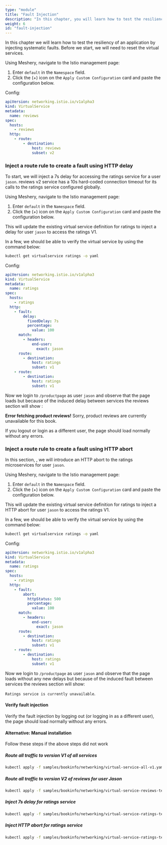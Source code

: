 ```yaml
---
type: "module"
title: "Fault Injection"
description: "In this chapter, you will learn how to test the resiliency of an application by injecting systematic faults using Istio's fault injection capabilities."
weight: 6
id: "fault-injection"
---
```




In this chapter we will learn how to test the resiliency of an application by injecting systematic faults.
Before we start, we will need to reset the virtual services.

Using Meshery, navigate to the Istio management page:

1. Enter `default` in the `Namespace` field.
2. Click the (+) icon on the `Apply Custom Configuration` card and paste the configuration below.

Config:

```yaml
apiVersion: networking.istio.io/v1alpha3
kind: VirtualService
metadata:
  name: reviews
spec:
  hosts:
    - reviews
  http:
    - route:
        - destination:
            host: reviews
            subset: v2
```

### Inject a route rule to create a fault using HTTP delay

To start, we will inject a 7s delay for accessing the ratings service for a user `jason`. reviews v2 service has a 10s hard-coded connection timeout for its calls to the ratings service configured globally.

Using Meshery, navigate to the Istio management page:

1. Enter `default` in the `Namespace` field.
2. Click the (+) icon on the `Apply Custom Configuration` card and paste the configuration below.

This will update the existing virtual service definition for ratings to inject a delay for user `jason` to access the ratings V1.

In a few, we should be able to verify the virtual service by using the command below:

```sh
kubectl get virtualservice ratings -o yaml
```

Config:

```yaml
apiVersion: networking.istio.io/v1alpha3
kind: VirtualService
metadata:
  name: ratings
spec:
  hosts:
    - ratings
  http:
    - fault:
        delay:
          fixedDelay: 7s
          percentage:
            value: 100
      match:
        - headers:
            end-user:
              exact: jason
      route:
        - destination:
            host: ratings
            subset: v1
    - route:
        - destination:
            host: ratings
            subset: v1
```

Now we login to `/productpage` as user `jason` and observe that the page loads but because of the induced delay between services the reviews section will show :

**Error fetching product reviews!**
Sorry, product reviews are currently unavailable for this book.

If you logout or login as a different user, the page should load normally without any errors.

### Inject a route rule to create a fault using HTTP abort

In this section, , we will introduce an HTTP abort to the ratings microservices for user `jason`.

Using Meshery, navigate to the Istio management page:

1. Enter `default` in the `Namespace` field.
2. Click the (+) icon on the `Apply Custom Configuration` card and paste the configuration below.

This will update the existing virtual service definition for ratings to inject a HTTP abort for user `jason` to access the ratings V1.

In a few, we should be able to verify the virtual service by using the command below:

```sh
kubectl get virtualservice ratings -o yaml
```

Config:

```yaml
apiVersion: networking.istio.io/v1alpha3
kind: VirtualService
metadata:
  name: ratings
spec:
  hosts:
    - ratings
  http:
    - fault:
        abort:
          httpStatus: 500
          percentage:
            value: 100
      match:
        - headers:
            end-user:
              exact: jason
      route:
        - destination:
            host: ratings
            subset: v1
    - route:
        - destination:
            host: ratings
            subset: v1
```

Now we login to `/productpage` as user `jason` and observe that the page loads without any new delays but because of the induced fault between services the reviews section will show:

`Ratings service is currently unavailable`.

#### Verify fault injection

Verify the fault injection by logging out (or logging in as a different user), the page should load normally without any errors.



#### Alternative: Manual installation
Follow these steps if the above steps did not work



##### Route all traffic to version V1 of all services

```sh
kubectl apply -f samples/bookinfo/networking/virtual-service-all-v1.yaml
```

##### Route all traffic to version V2 of reviews for user Jason

```sh
kubectl apply -f samples/bookinfo/networking/virtual-service-reviews-test-v2.yaml
```

##### Inject 7s delay for ratings service

```sh
kubectl apply -f samples/bookinfo/networking/virtual-service-ratings-test-delay.yaml
```

##### Inject HTTP abort for ratings service

```sh
kubectl apply -f samples/bookinfo/networking/virtual-service-ratings-test-abort.yaml
```


